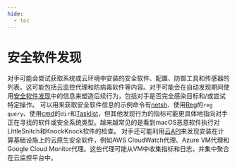 ```yaml
---
hide:
  - toc
---
```


# 安全软件发现

对手可能会尝试获取系统或云环境中安装的安全软件、配置、防御工具和传感器的列表。这可能包括云监控代理和防病毒软件等内容。对手可能会在自动发现期间使用[安全软件发现](https://attack.mitre.org/techniques/T1518/001)中的信息来塑造后续行为，包括对手是否完全感染目标和/或尝试特定操作。  可以用来获取安全软件信息的示例命令有[netsh](https://attack.mitre.org/software/S0108)、使用[Reg](https://attack.mitre.org/software/S0075)的<code>reg query</code>、使用[cmd](https://attack.mitre.org/software/S0106)的<code>dir</code>和[Tasklist](https://attack.mitre.org/software/S0057)，但其他发现行为的指标可能更具体地指向对手正在寻找的软件或安全系统类型。越来越常见的是看到macOS恶意软件执行对LittleSnitch和KnockKnock软件的检查。  对手还可能利用[云API](https://attack.mitre.org/techniques/T1059/009)来发现安装在计算基础设施上的云原生安全软件，例如AWS CloudWatch代理、Azure VM代理和Google Cloud Monitor代理。这些代理可能从VM中收集指标和日志，并集中聚合在云监控平台中。
